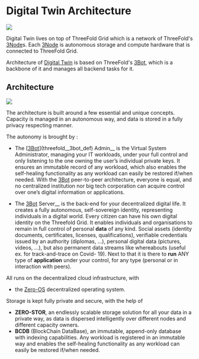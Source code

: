 # Digital Twin Architecture

![](twin__architecture_1.png  )

Digital Twin lives on top of ThreeFold Grid which is a network of ThreeFold's [3Node](threefold__3node)s. Each [3Node](threefold__3node) is autonomous storage and compute hardware that is connected to ThreeFold Grid. 

Architecture of [Digital Twin](threefold__digitaltwin) is based on ThreeFold's [3Bot](threefold__3bot_def), which is a backbone of it and manages all backend tasks for it.

## Architecture

![](tftech__architecture_overview_magic.png  )


The architecture is built around a few essential and unique concepts. Capacity is managed in an autonomous way, and data is stored in a fully privacy respecting manner. 

The autonomy is brought by : 
- The [[3Bot](threefold__3bot_def)](threefold__3bot_def) Admin__ is the Virtual System Administrator, managing your IT workloads, under your full control and only listening to the one owning the user’s individual private keys. It ensures an immutable record of any workload, which also enables the self-healing functionality as any workload can easily be restored if/when needed. With the [3Bot](threefold__3bot_def) peer-to-peer architecture, everyone is equal, and no centralized institution nor big tech corporation can acquire control over one’s digital information or applications.

- The [3Bot](threefold__3bot_def) Server__ is the back-end for your decentralized digital life. It creates a fully autonomous, self-sovereign identity, representing individuals in a digital world. 
Every citizen can have his own digital identity on the Threefold Grid. 
It enables individuals and organisations to remain in full control of personal __data__ of any kind. Social assets (identity documents, certificates, licenses, qualifications), verifiable credentials issued by an authority (diplomas, ...), personal digital data (pictures, videos, ...), but also permanent data streams like whereabouts (useful ex. for track-and-trace on Covid- 19). 
Next to that it is there to __run__ ANY type of __application__ under your control, for any type (personal or in interaction with peers). 

All runs on the decentralized cloud infrastructure, with 
- the [Zero-OS](threefold__zos) decentralized operating system. 

Storage is kept fully private and secure, with the help of 
- __ZERO-STOR__, an endlessly scalable storage solution for all your data in a private way, as data is dispersed intelligently over different nodes and different capacity owners. 
- __BCDB__ (BlockChain DataBase), an immutable, append-only database with indexing capabilities. Any workload is registered in an immutable way and enables the self-healing functionality as any workload can easily be restored if/when needed.


